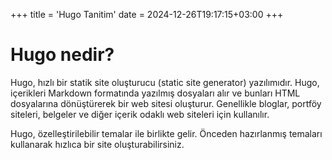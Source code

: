 +++
title = 'Hugo Tanitim'
date = 2024-12-26T19:17:15+03:00
+++

# Hugo nedir?
Hugo, hızlı bir statik site oluşturucu (static site generator) yazılımıdır. Hugo, içerikleri Markdown formatında yazılmış dosyaları alır ve bunları HTML dosyalarına dönüştürerek bir web sitesi oluşturur. Genellikle bloglar, portföy siteleri, belgeler ve diğer içerik odaklı web siteleri için kullanılır.
    
Hugo, özelleştirilebilir temalar ile birlikte gelir. Önceden hazırlanmış temaları kullanarak hızlıca bir site oluşturabilirsiniz.


